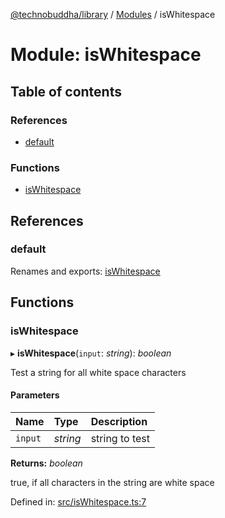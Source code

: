 [@technobuddha/library](../..) / [Modules](../Modules.md) / isWhitespace

# Module: isWhitespace

## Table of contents

### References

- [default](iswhitespace.md#default)

### Functions

- [isWhitespace](iswhitespace.md#iswhitespace)

## References

### default

Renames and exports: [isWhitespace](iswhitespace.md#iswhitespace)

## Functions

### isWhitespace

▸ **isWhitespace**(`input`: *string*): *boolean*

Test a string for all white space characters

#### Parameters

| Name | Type | Description |
| :------ | :------ | :------ |
| `input` | *string* | string to test |

**Returns:** *boolean*

true, if all characters in the string are white space

Defined in: [src/isWhitespace.ts:7](../../src/isWhitespace.ts#L7)
